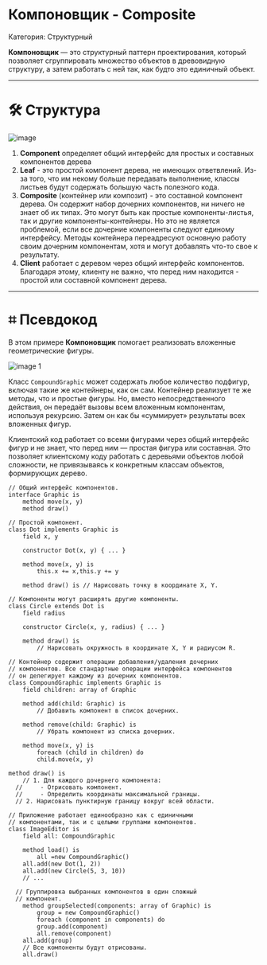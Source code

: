 # Компоновщик - Composite

Категория: Структурный

**Компоновщик** — это структурный паттерн проектирования, который позволяет сгруппировать множество объектов в древовидную структуру, а затем работать с ней так, как будто это единичный объект.

---

# 🛠️ Структура

![image](https://github.com/user-attachments/assets/d2b6f8bd-a229-4660-981d-4d5925df038d)


1. **Component** определяет общий интерфейс для простых и составных компонентов дерева
2. **Leaf** - это простой компонент дерева, не имеющих ответвлений.
Из-за того, что им некому больше передавать выполнение, классы листьев будут содержать большую часть полезного кода.
3. **Composite** (контейнер или композит) - это составной компонент дерева. Он содержит набор дочерних компонентов, ни ничего не знает об их типах. Это могут быть как простые компоненты-листья, так и другие компоненты-контейнеры. Но это не является проблемой, если все дочерние компоненты следуют единому интерфейсу.
Методы контейнера переадресуют основную работу своим дочерним компонентам, хотя и могут добавлять что-то свое к результату.
4. **Client** работает с деревом через общий интерфейс компонентов.
Благодаря этому, клиенту не важно, что перед ним находится - простой или составной компонент дерева.

---

# ⌗ Псевдокод

В этом примере **Компоновщик** помогает реализовать вложенные геометрические фигуры.

![image 1](https://github.com/user-attachments/assets/f125d21c-1c35-435c-b955-638168b57d0b)


Класс `CompoundGraphic` может содержать любое количество подфигур, включая такие же контейнеры, как он сам. Контейнер реализует те же методы, что и простые фигуры. Но, вместо непосредственного действия, он передаёт вызовы всем вложенным компонентам, используя рекурсию. Затем он как бы «суммирует» результаты всех вложенных фигур.

Клиентский код работает со всеми фигурами через общий интерфейс фигур и не знает, что перед ним — простая фигура или составная. Это позволяет клиентскому коду работать с деревьями объектов любой сложности, не привязываясь к конкретным классам объектов, формирующих дерево.

```
// Общий интерфейс компонентов.
interface Graphic is
	method move(x, y)
	method draw()

// Простой компонент.
class Dot implements Graphic is
	field x, y

	constructor Dot(x, y) { ... }

	method move(x, y) is 
		this.x += x,this.y += y

	method draw() is // Нарисовать точку в координате X, Y.

// Компоненты могут расширять другие компоненты.
class Circle extends Dot is 
	field radius

	constructor Circle(x, y, radius) { ... }

	method draw() is
		// Нарисовать окружность в координате X, Y и радиусом R.

// Контейнер содержит операции добавления/удаления дочерних
// компонентов. Все стандартные операции интерфейса компонентов
// он делегирует каждому из дочерних компонентов.
class CompoundGraphic implements Graphic is
	field children: array of Graphic

	method add(child: Graphic) is
		// Добавить компонент в список дочерних.

	method remove(child: Graphic) is
		// Убрать компонент из списка дочерних.

	method move(x, y) is
		foreach (child in children) do
	    child.move(x, y)

method draw() is
	// 1. Для каждого дочернего компонента:
  //     - Отрисовать компонент.
  //     - Определить координаты максимальной границы.
  // 2. Нарисовать пунктирную границу вокруг всей области.

// Приложение работает единообразно как с единичными
// компонентами, так и с целыми группами компонентов.
class ImageEditor is 
	field all: CompoundGraphic

	method load() is
		all =new CompoundGraphic()
    all.add(new Dot(1, 2))
    all.add(new Circle(5, 3, 10))
    // ...

  // Группировка выбранных компонентов в один сложный
  // компонент.
	method groupSelected(components: array of Graphic) is 
		group = new CompoundGraphic()
		foreach (component in components) do
	    group.add(component)
	    all.remove(component)
    all.add(group)
    // Все компоненты будут отрисованы.
    all.draw()
```
